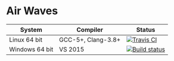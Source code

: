 Air Waves
=========

| System | Compiler | Status |
| ------ | -------- | ------ |
| Linux 64 bit | GCC-5+, Clang-3.8+ | [![Travis CI](https://travis-ci.org/LoganBarnes/AirWaves.svg?branch=master)](https://travis-ci.org/LoganBarnes/AirWaves)|
| Windows 64 bit | VS 2015 | [![Build status](https://ci.appveyor.com/api/projects/status/2qojm6s3i7ymwaac?svg=true)](https://ci.appveyor.com/project/LoganBarnes/airwaves) |
